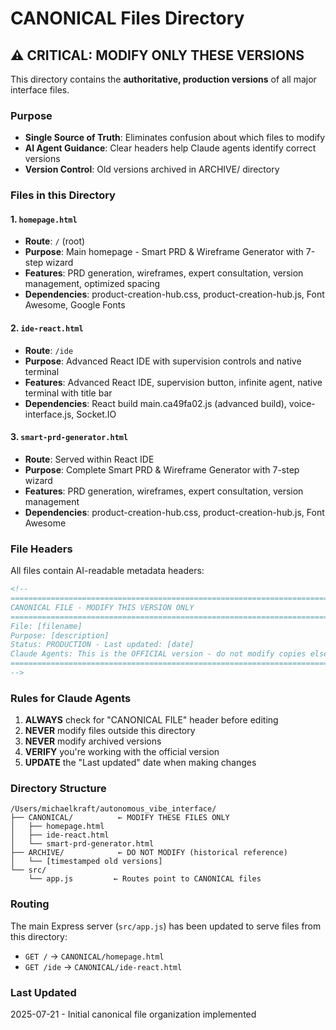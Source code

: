 # CANONICAL Files Directory

## ⚠️ CRITICAL: MODIFY ONLY THESE VERSIONS

This directory contains the **authoritative, production versions** of all major interface files. 

### Purpose
- **Single Source of Truth**: Eliminates confusion about which files to modify
- **AI Agent Guidance**: Clear headers help Claude agents identify correct versions
- **Version Control**: Old versions archived in ARCHIVE/ directory

### Files in this Directory

#### 1. `homepage.html`
- **Route**: `/` (root)
- **Purpose**: Main homepage - Smart PRD & Wireframe Generator with 7-step wizard
- **Features**: PRD generation, wireframes, expert consultation, version management, optimized spacing
- **Dependencies**: product-creation-hub.css, product-creation-hub.js, Font Awesome, Google Fonts

#### 2. `ide-react.html` 
- **Route**: `/ide`
- **Purpose**: Advanced React IDE with supervision controls and native terminal
- **Features**: Advanced React IDE, supervision button, infinite agent, native terminal with title bar
- **Dependencies**: React build main.ca49fa02.js (advanced build), voice-interface.js, Socket.IO

#### 3. `smart-prd-generator.html`
- **Route**: Served within React IDE
- **Purpose**: Complete Smart PRD & Wireframe Generator with 7-step wizard
- **Features**: PRD generation, wireframes, expert consultation, version management
- **Dependencies**: product-creation-hub.css, product-creation-hub.js, Font Awesome

### File Headers
All files contain AI-readable metadata headers:
```html
<!-- 
===============================================================================
CANONICAL FILE - MODIFY THIS VERSION ONLY
===============================================================================
File: [filename]
Purpose: [description]
Status: PRODUCTION - Last updated: [date]
Claude Agents: This is the OFFICIAL version - do not modify copies elsewhere
===============================================================================
-->
```

### Rules for Claude Agents
1. **ALWAYS** check for "CANONICAL FILE" header before editing
2. **NEVER** modify files outside this directory
3. **NEVER** modify archived versions
4. **VERIFY** you're working with the official version
5. **UPDATE** the "Last updated" date when making changes

### Directory Structure
```
/Users/michaelkraft/autonomous_vibe_interface/
├── CANONICAL/          ← MODIFY THESE FILES ONLY
│   ├── homepage.html
│   ├── ide-react.html
│   └── smart-prd-generator.html
├── ARCHIVE/            ← DO NOT MODIFY (historical reference)
│   └── [timestamped old versions]
└── src/
    └── app.js         ← Routes point to CANONICAL files
```

### Routing
The main Express server (`src/app.js`) has been updated to serve files from this directory:
- `GET /` → `CANONICAL/homepage.html`
- `GET /ide` → `CANONICAL/ide-react.html`

### Last Updated
2025-07-21 - Initial canonical file organization implemented